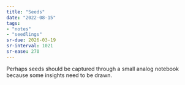 ```yaml
---
title: "Seeds"
date: "2022-08-15"
tags:
- "notes"
- "seedlings"
sr-due: 2026-03-19
sr-interval: 1021
sr-ease: 270
---
```


Perhaps seeds should be captured through a small analog notebook because some insights need to be drawn.